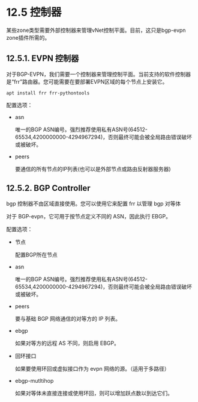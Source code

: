 # 12.5 控制器

某些zone类型需要外部控制器来管理vNet控制平面。目前，这只是bgp-evpn zone插件所需的。

## 12.5.1. EVPN 控制器


对于BGP-EVPN，我们需要一个控制器来管理控制平面。当前支持的软件控制器是“frr”路由器。您可能需要在要部署EVPN区域的每个节点上安装它。

```
apt install frr frr-pythontools
```

配置选项：

- asn

  唯一的BGP ASN编号。强烈推荐使用私有ASN号(64512-65534,4200000000-4294967294)，否则最终可能会被全局路由错误破坏或被破坏。

- peers
  
  要通信的所有节点的IP列表(也可以是外部节点或路由反射器服务器)

## 12.5.2. BGP Controller

bgp 控制器不由区域直接使用。您可以使用它来配置 frr 以管理 bgp 对等体

对于 BGP-evpn，它可用于按节点定义不同的 ASN，因此执行 EBGP。

配置选项：

- 节点

  配置BGP所在节点

- asn

  唯一的BGP ASN编号。强烈推荐使用私有ASN号(64512-65534,4200000000-4294967294)，否则最终可能会被全局路由错误破坏或被破坏。

- peers
  
  要与基础 BGP 网络通信的对等方的 IP 列表。

- ebgp

  如果对等方的远程 AS 不同，则启用 EBGP。

- 回环接口

  如果要使用环回或虚拟接口作为 evpn 网络的源。（适用于多路径）

- ebgp-mutltihop

  如果对等体未直接连接或使用环回，则可以增加跃点数以到达它们。

